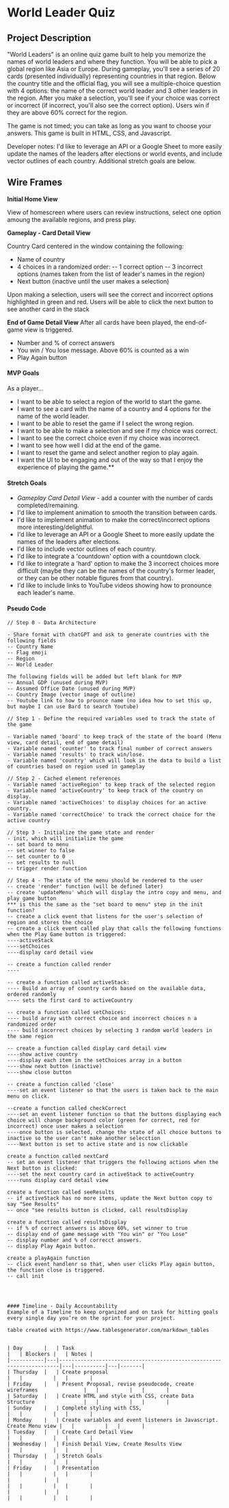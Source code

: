 # World Leader Quiz

## Project Description 

"World Leaders" is an online quiz game built to help you memorize the names of world leaders and where they function. You will be able to pick a global region like Asia or Europe.  During gameplay, you'll see a series of 20 cards (presented individually) representing countries in that region. Below the country title and the official flag, you will see a multiple-choice question with 4 options: the name of the correct world leader and 3 other leaders in the region. After you make a selection, you'll see if your choice was correct or incorrect (if incorrect, you'll also see the correct option).  Users win if they are above 60% correct for the region.

The game is not timed; you can take as long as you want to choose your answers.  This game is built in HTML, CSS, and Javascript.

Developer notes:
I'd like to leverage an API or a Google Sheet to more easily update the names of the leaders after elections or world events, and include vector outlines of each country. Additional stretch goals are below.

## Wire Frames

**Initial Home View**

View of homescreen where users can review instructions, select one option amoung the available regions, and press play.

**Gameplay - Card Detail View**

Country Card centered in the window containing the following:

- Name of country
- 4 choices in a randomized order:
-- 1 correct option
-- 3 incorrect options (names taken from the list of leader's names in the region)
- Next button (inactive until the user makes a selection)


Upon making a selection, users will see the correct and incorrect options highlighted in green and red. Users will be able to click the next button to see another card in the stack

**End of Game Detail View**
After all cards have been played, the end-of-game view is triggered.  

- Number and % of correct answers 
- You win / You lose message.  Above 60% is counted as a win
- Play Again button
  


#### MVP Goals

As a player...
- I want to be able to select a region of the world to start the game.
- I want to see a card with the name of a country and 4 options for the name of the world leader.
- I want to be able to reset the game if I select the wrong region.
- I want to be able to make a selection and see if my choice was correct.
- I want to see the correct choice even if my choice was incorrect.
- I want to see how well I did at the end of the game.
- I want to reset the game and select another region to play again.
- I want the UI to be engaging and out of the way so that I enjoy the experience of playing the game.\*\*

#### Stretch Goals

- *Gameplay Card Detail View* - add a counter with the number of cards completed/remaining.
- I'd like to implement animation to smooth the transition between cards.  
- I'd like to implement animation to make the correct/incorrect options more interesting/delightful.
- I'd like to leverage an API or a Google Sheet to more easily update the names of the leaders after elections.
- I'd like to include vector outlines of each country.
- I'd like to integrate a 'countdown' option with a  countdown clock.
- I'd like to integrate a 'hard' option to make the 3 incorrect choices more difficult (maybe they can be the names of the country's former leader, or they can be other notable figures from that country).
- I'd like to include links to YouTube videos showing how to pronounce each leader's name.

#### Pseudo Code

```
// Step 0 - Data Architecture

- Share format with chatGPT and ask to generate countries with the following fields
-- Country Name
-- Flag emoji
-- Region
-- World Leader

The following fields will be added but left blank for MVP
-- Annual GDP (unused during MVP)
-- Assumed Office Date (unused during MVP)
-- Country Image (vector image of outline)
-- Youtube link to how to prounce name (no idea how to set this up, but maybe I can use Bard to search Youtube)

// Step 1 - Define the required variables used to track the state of the game

- Variable named 'board' to keep track of the state of the board (Menu view, card detail, end of game detail)
- Variable named 'counter' to track final number of correct answers
- Variable named 'results' to track win/lose. 
- Variable named 'country' which will look in the data to build a list of countries based on region used in gameplay

// Step 2 - Cached element references
- Variable named 'activeRegion' to keep track of the selected region
- Variable named 'activeCountry' to keep track of the country on display.
- Variable named 'activeChoices' to display choices for an active country.
- Variable named 'correctChoice' to track the correct choice for the active country

// Step 3 - Initialize the game state and render
- init, which will initialize the game
-- set board to menu
-- set winner to false
-- set counter to 0
-- set results to null
-- trigger render function

// Step 4 - The state of the menu should be rendered to the user
-- create 'render' function (will be defined later)
-- create 'updateMenu' which will display the intro copy and menu, and play game button
*** is this the same as the "set board to menu" step in the init function?
-- create a click event that listens for the user's selection of region and stores the choice
-- create a click event called play that calls the following functions when the Play Game button is triggered:
----activeStack
----setChoices
----display card detail view

-- create a function called render
----

-- create a function called activeStack:
---- Build an array of country cards based on the available data, ordered randomly
---- sets the first card to activeCountry

-- create a function called setChoices:
---- build array with correct choice and incorrect choices n a randomized order 
---- build incorrect choices by selecting 3 random world leaders in the same region

-- create a function called display card detail view
----show active country
----display each item in the setChoices array in a button
----show next button (inactive)
----show close button

-- create a function called 'close'
----set an event listener so that the users is taken back to the main menu on click.

--create a function called checkCorrect
----set an event listener function so that the buttons displaying each choice will change background color (green for correct, red for incorrect) once user makes a selection
----once button is selected, change the state of all choice buttons to inactive so the user can't make another selecction
----Next button is set to active state and is now clickable

create a function called nextCard
-- set an event listener that triggers the following actions when the Next button is clicked:
----set the next country card in activeStack to activeCountry
----runs display card detail view

create a function called seeResults
-- if activeStack has no more items, update the Next button copy to say "See Results"
-- once "see results button is clicked, call resultsDisplay

create a function called resultsDisplay 
-- if % of correct answers is above 60%, set winner to true
-- display end of game message with "You win" or "You Lose"
-- display number and % of correcct answers.
-- display Play Again button.

create a playAgain function
-- click event handlenr so that, when user clicks Play again button, the function close is triggered.
-- call init




#### Timeline - Daily Accountability
Example of a Timeline to keep organized and on task for hitting goals every single day you’re on the sprint for your project.

table created with https://www.tablesgenerator.com/markdown_tables


| Day       |   | Task                                                                 |   | Blockers |   | Notes |
|-----------|---|----------------------------------------------------------------------|---|----------|---|-------|
| Thursday  |   | Create proposal                                                      |   |          |   |       |
| Friday    |   | Present Proposal, revise pseudocode, create wireframes               |   |          |   |       |
| Saturday  |   | Create HTML and style with CSS, create Data Structure                |   |          |   |       |
| Sunday    |   | Complete styling with CSS,                                           |   |          |   |       |
| Monday    |   | Create variables and event listeners in Javascript. Create Menu view |   |          |   |       |
| Tuesday   |   | Create Card Detail View                                              |   |          |   |       |
| Wednesday |   | Finish Detail View, Create Results View                              |   |          |   |       |
| Thursday  |   | Stretch Goals                                                        |   |          |   |       |
| Friday    |   | Presentation                                                         |   |          |   |       |
|           |   |                                                                      |   |          |   |       |
|           |   |                                                                      |   |          |   |       |
